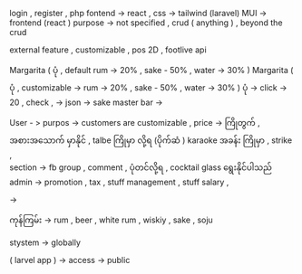 login , register , php
fontend -> react ,
css -> tailwind (laravel)
MUI -> frontend (react )
purpose -> not specified ,
crud ( anything ) ,
beyond the crud

external feature , customizable , pos
2D , footlive api

Margarita ( ပုံ , default rum -> 20% , sake - 50% , water -> 30% )
Margarita ( ပုံ , customizable -> rum -> 20% , sake - 50% , water -> 30% )
ပုံ -> click -> 20 , check , -> json ->
sake master bar ->

User - > purpos -> customers are customizable , price -> ကြိုတွက် , အစားအသောက် မှာနိုင် , talbe ကြိုမှာ လို့ရ (ပိုက်ဆံ ) karaoke အခန်း
ကြိုမှာ , strike ,  
section -> fb group , comment , ပုံတင်လို့ရ , cocktail glass ရွေးနိုင်ပါသည်
admin -> promotion , tax , stuff management , stuff salary ,

->

ကုန်ကြမ်း ->
rum , beer , white rum , wiskiy , sake , soju

stystem -> globally

( larvel app ) -> access -> public
